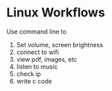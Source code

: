 # Linux Workflows

Use command line to

1. Set volume, screen brightness
1. connect to wifi
1. view pdf, images, etc
1. listen to music
1. check ip
1. write c code
